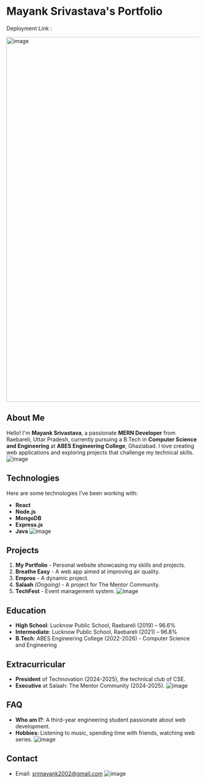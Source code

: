 # Mayank Srivastava's Portfolio
Deployment Link : 

<img width="950" alt="image" src="https://github.com/user-attachments/assets/33bb0aa1-c9aa-46fd-b39b-649949cd8efb">

## About Me
Hello! I'm **Mayank Srivastava**, a passionate **MERN Developer** from Raebareli, Uttar Pradesh, currently pursuing a B.Tech in **Computer Science and Engineering** at **ABES Engineering College**, Ghaziabad. I love creating web applications and exploring projects that challenge my technical skills.
![image](https://github.com/user-attachments/assets/b0e3d4fe-79df-4796-8fdc-c75932d8a7c5)

## Technologies
Here are some technologies I’ve been working with:
- **React**
- **Node.js**
- **MongoDB**
- **Express.js**
- **Java**
![image](https://github.com/user-attachments/assets/73f2c50a-67bd-45fe-be70-946698046e49)

## Projects
1. **My Portfolio** - Personal website showcasing my skills and projects.
2. **Breathe Easy** - A web app aimed at improving air quality.
3. **Empros** - A dynamic project.
4. **Salaah** *(Ongoing)* - A project for The Mentor Community.
5. **TechFest** - Event management system.
![image](https://github.com/user-attachments/assets/5812df29-7dfb-42ae-bd29-df8815060d2f)

## Education
- **High School**: Lucknow Public School, Raebareli (2019) – 96.6%
- **Intermediate**: Lucknow Public School, Raebareli (2021) – 96.8%
- **B.Tech**: ABES Engineering College (2022-2026) - Computer Science and Engineering

## Extracurricular
- **President** of Technovation (2024-2025), the technical club of CSE.
- **Executive** at Salaah: The Mentor Community (2024-2025).
![image](https://github.com/user-attachments/assets/64efa96a-31b3-4d24-a0b3-7480bb021bce)

## FAQ
- **Who am I?**: A third-year engineering student passionate about web development.
- **Hobbies**: Listening to music, spending time with friends, watching web series.
![image](https://github.com/user-attachments/assets/5cf88d52-513b-4e2c-9d63-c8a6551b48d7)
  
## Contact
- Email: srimayank2002@gmail.com
![image](https://github.com/user-attachments/assets/c5d98213-1a8a-49e9-9d31-4a5d1bf14813)
